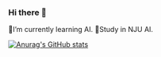 ### Hi there 👋

<!--
**DespairL/DespairL** is a ✨ _special_ ✨ repository because its `README.md` (this file) appears on your GitHub profile.

Here are some ideas to get you started:

- 🔭 I’m currently working on ...
- 🌱 I’m currently learning ...
- 👯 I’m looking to collaborate on ...
- 🤔 I’m looking for help with ...
- 💬 Ask me about ...
- 📫 How to reach me: ...
- 😄 Pronouns: ...
- ⚡ Fun fact: ...
-->

🌱I’m currently learning AI.
👯Study in NJU AI.

[![Anurag's GitHub stats](https://github-readme-stats.vercel.app/api?username=DespairL)](https://github.com/anuraghazra/github-readme-stats)
